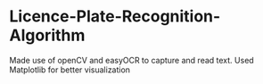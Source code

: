 # Licence-Plate-Recognition-Algorithm

Made use of openCV and easyOCR to capture and read text.
Used Matplotlib for better visualization
